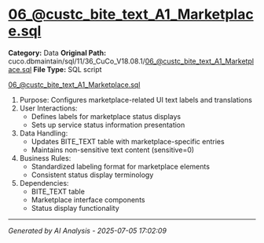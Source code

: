 # 06_@custc_bite_text_A1_Marketplace.sql

**Category:** Data
**Original Path:** cuco.dbmaintain/sql/11/36_CuCo_V18.08.1/06_@custc_bite_text_A1_Marketplace.sql
**File Type:** SQL script

06_@custc_bite_text_A1_Marketplace.sql
1. Purpose: Configures marketplace-related UI text labels and translations
2. User Interactions:
   - Defines labels for marketplace status displays
   - Sets up service status information presentation
3. Data Handling:
   - Updates BITE_TEXT table with marketplace-specific entries
   - Maintains non-sensitive text content (sensitive=0)
4. Business Rules:
   - Standardized labeling format for marketplace elements
   - Consistent status display terminology
5. Dependencies:
   - BITE_TEXT table
   - Marketplace interface components
   - Status display functionality

---
*Generated by AI Analysis - 2025-07-05 17:02:09*
